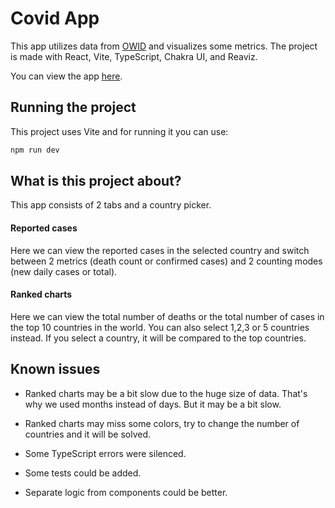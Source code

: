 # Covid App

This app utilizes data from [OWID](https://github.com/owid/covid-19-data/tree/master/public/data) and visualizes some metrics.
The project is made with React, Vite, TypeScript, Chakra UI, and Reaviz.

You can view the app [here](https://covid-app-puce.vercel.app).


## Running the project
This project uses Vite and for running it you can use:

```bash
npm run dev
```

## What is this project about?

This app consists of 2 tabs and a country picker. 

#### Reported cases

Here we can view the reported cases in the selected country and switch between 2 metrics (death count or confirmed cases) and 2 counting modes (new daily cases or total).

#### Ranked charts

Here we can view the total number of deaths or the total number of cases in the top 10 countries in the world. You can also select 1,2,3 or 5 countries instead. If you select a country, it will be compared to the top countries. 

## Known issues

- Ranked charts may be a bit slow due to the huge size of data. That's why we used months instead of days. But it may be a bit slow.

- Ranked charts may miss some colors, try to change the number of countries and it will be solved.

- Some TypeScript errors were silenced.

- Some tests could be added.

- Separate logic from components could be better.

